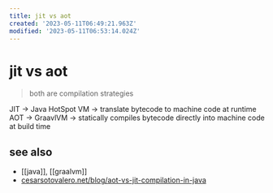 ```yaml
---
title: jit vs aot
created: '2023-05-11T06:49:21.963Z'
modified: '2023-05-11T06:53:14.024Z'
---
```


# jit vs aot

> both are compilation strategies

JIT -> Java HotSpot VM -> translate bytecode to machine code at runtime
AOT -> GraavlVM        -> statically compiles bytecode directly into machine code at build time


## see also

- [[java]], [[graalvm]]
- [cesarsotovalero.net/blog/aot-vs-jit-compilation-in-java](https://www.cesarsotovalero.net/blog/aot-vs-jit-compilation-in-java.htm)
